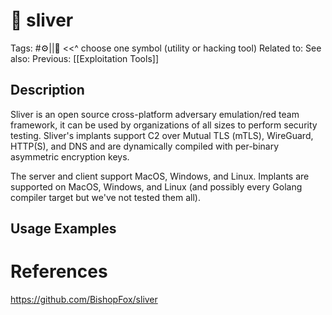 # 💢 sliver

Tags: #⚙️||💢 <<^ choose one symbol (utility or hacking tool)
Related to: 
See also: 
Previous: [[Exploitation Tools]]

## Description

Sliver is an open source cross-platform adversary emulation/red team framework, it can be used by organizations of all sizes to perform security testing. Sliver's implants support C2 over Mutual TLS (mTLS), WireGuard, HTTP(S), and DNS and are dynamically compiled with per-binary asymmetric encryption keys.

The server and client support MacOS, Windows, and Linux. Implants are supported on MacOS, Windows, and Linux (and possibly every Golang compiler target but we've not tested them all).

## Usage Examples

### 

# References

https://github.com/BishopFox/sliver